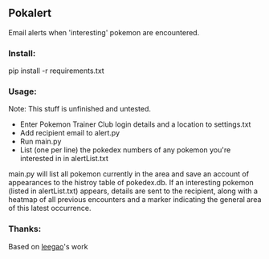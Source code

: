 ## Pokalert
Email alerts when 'interesting' pokemon are encountered.

### Install:
pip install -r requirements.txt

### Usage:
Note: This stuff is unfinished and untested.
* Enter Pokemon Trainer Club login details and a location to settings.txt
* Add recipient email to alert.py
* Run main.py
* List (one per line) the pokedex numbers of any pokemon you're interested in in alertList.txt

main.py will list all pokemon currently in the area and save an account of appearances to the histroy table of pokedex.db.
If an interesting pokemon (listed in alertList.txt) appears, details are sent to the recipient, along with a heatmap of all previous encounters and a marker indicating the general area of this latest occurrence.

### Thanks:
Based on [leegao](https://github.com/leegao/pokemongo-api-demo/tree/master)'s work
